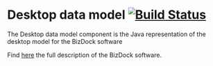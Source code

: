 # Desktop data model [![Build Status](https://travis-ci.org/AblionGE/maf-desktop-datamodel.svg?branch=master)](https://travis-ci.org/AblionGE/maf-desktop-datamodel)

The Desktop data model component is the Java representation of the desktop model for the BizDock software

Find <a href="https://help.bizdock.io/doku.php">here</a> the full description of the BizDock software.
